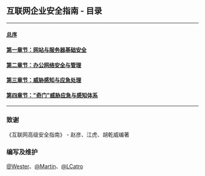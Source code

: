 ## 互联网企业安全指南 - 目录

<hr>

#### [总序]()
#### [第一章节：网站与服务器基础安全]()
#### [第二章节：办公网络安全与管理]()
#### [第三章节：威胁感知与应急处理]()
#### [第四章节："奇门"威胁应急与感知体系]()

<hr>

### 致谢

《互联网高级安全指南》 - 赵彦、江虎、胡乾威编著

### 编写及维护

[@Wester](https://github.com/We5ter)、[@Martin](https://github.com/martinzhou2015)、[@LCatro](https://github.com/LCatro)
